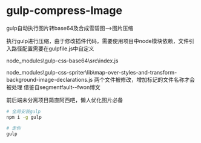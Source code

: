 # gulp-compress-Image
gulp自动执行图片转base64及合成雪碧图-->图片压缩

执行gulp进行压缩，由于修改插件代码，需要使用项目中node模块依赖，文件引入路径配置需要在gulpfile.js中自定义

node_modules\gulp-css-base64\src\index.js

node_modules\gulp-css-spriter\lib\map-over-styles-and-transform-background-image-declarations.js
两个文件被修改，增加标记的文件名称才会被处理
借鉴自segmentfault--fwon博文

前后端未分离项目简直阿西吧，懒人优化图片必备


``` bash
# 全局安装gulp
npm i -g gulp

# 走你
gulp
```
